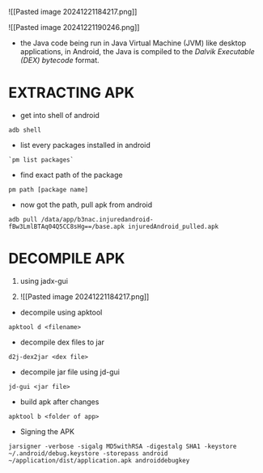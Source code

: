
![[Pasted image 20241221184217.png]]


![[Pasted image 20241221190246.png]]

- the Java code being run in Java Virtual Machine (JVM) like desktop applications, in Android, the Java is compiled to the _Dalvik Executable (DEX) bytecode_ format.



# EXTRACTING APK

- get into shell of android 

```
adb shell
```


- list every packages installed in android

```
`pm list packages`
```

- find exact path of the package

```
pm path [package name]
```

- now got the path, pull apk from android

```
adb pull /data/app/b3nac.injuredandroid-fBw3LmlBTAq04Q5CC8sHg==/base.apk injuredAndroid_pulled.apk
```

# DECOMPILE APK

1) using jadx-gui

2)  ![[Pasted image 20241221184217.png]]

- decompile using apktool 

```
apktool d <filename>
```

- decompile dex files to jar 

```
d2j-dex2jar <dex file>
```


- decompile jar file using jd-gui

```
jd-gui <jar file>
```


- build apk after changes 

```
apktool b <folder of app>
```

- Signing the APK

```
jarsigner -verbose -sigalg MD5withRSA -digestalg SHA1 -keystore ~/.android/debug.keystore -storepass android ~/application/dist/application.apk androiddebugkey
```



